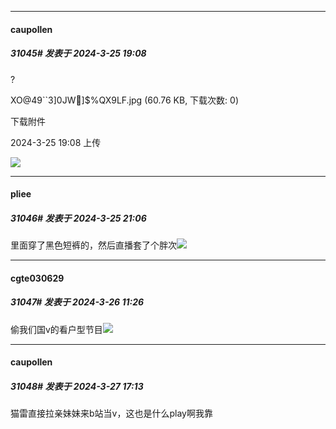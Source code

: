 ﻿
*****

####  caupollen  
##### 31045#       发表于 2024-3-25 19:08

?

XO@49``3]0JW]$%QX9LF.jpg
(60.76 KB, 下载次数: 0)

下载附件

2024-3-25 19:08 上传

<img src="https://img.saraba1st.com/forum/202403/25/190821oq8rr8rqrzcnr1ur.jpg" referrerpolicy="no-referrer">


*****

####  pliee  
##### 31046#       发表于 2024-3-25 21:06

里面穿了黑色短裤的，然后直播套了个胖次<img src="https://static.saraba1st.com/image/smiley/face2017/009.gif" referrerpolicy="no-referrer">


*****

####  cgte030629  
##### 31047#       发表于 2024-3-26 11:26

偷我们国v的看户型节目<img src="https://static.saraba1st.com/image/smiley/face2017/053.png" referrerpolicy="no-referrer">


*****

####  caupollen  
##### 31048#       发表于 2024-3-27 17:13

猫雷直接拉亲妹妹来b站当v，这也是什么play啊我靠


